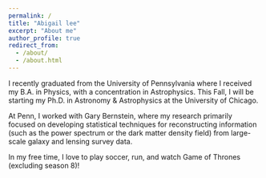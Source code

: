 ```yaml
---
permalink: /
title: "Abigail lee"
excerpt: "About me"
author_profile: true
redirect_from: 
  - /about/
  - /about.html
---
```


I recently graduated from the University of Pennsylvania where I received my B.A. in Physics, with a concentration in Astrophysics. This Fall, I will be starting my Ph.D. in Astronomy & Astrophysics at the University of Chicago. 

At Penn, I worked with Gary Bernstein, where my research primarily focused on developing statistical techniques for reconstructing information (such as the power spectrum or the dark matter density field) from large-scale galaxy and lensing survey data. 

In my free time, I love to play soccer, run, and watch Game of Thrones (excluding season 8)! 

